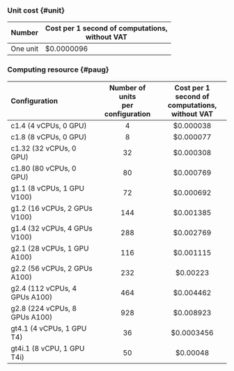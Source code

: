### Unit cost {#unit}

| Number | Cost per 1 second of computations, <br>without VAT |
---- | ----
| One unit | $0.0000096 |

### Computing resource {#paug}

| Configuration | Number of units <br>per configuration | Cost per 1 second of <br>computations,<br> without VAT | 
|:---|:---:|:---:|
| c1.4 (4 vCPUs, 0 GPU) | 4 | $0.000038 |
| c1.8 (8 vCPUs, 0 GPU) | 8 | $0.000077 |
| c1.32 (32 vCPUs, 0 GPU) | 32 | $0.000308 |
| c1.80 (80 vCPUs, 0 GPU) | 80 | $0.000769 |
| g1.1 (8 vCPUs, 1 GPU V100) | 72 | $0.000692 |
| g1.2 (16 vCPUs, 2 GPUs V100) | 144 | $0.001385 |
| g1.4 (32 vCPUs, 4 GPUs V100) | 288 | $0.002769 |
| g2.1 (28 vCPUs, 1 GPU A100) | 116 | $0.001115 |
| g2.2 (56 vCPUs, 2 GPUs A100) | 232 | $0.00223 |
| g2.4 (112 vCPUs, 4 GPUs A100) | 464 | $0.004462 |
| g2.8 (224 vCPUs, 8 GPUs A100) | 928 | $0.008923 |
| gt4.1 (4 vCPUs, 1 GPU T4) | 36 | $0.0003456 |
| gt4i.1 (8 vCPU, 1 GPU T4i) | 50 | $0.00048 |